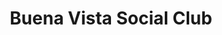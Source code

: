 ---
title: "Buena Vista Social Club"
summary: "Buena Vista Social Club is an ensemble of Cuban musicians established in 1996 to revive the music of pre-revolutionary Cuba. The project was organized by World Circuit executive Nick Gold, produced by American guitarist Ry Cooder and directed by Juan de Marcos González. They named the group after the homonymous members' club in the Buenavista quarter of Havana, a popular music venue in the 1940s. To showcase the popular styles of the time, such as son, bolero and danzón, they recruited a dozen veteran musicians, many of whom had been retired for many years. Musicians: Luis Barzaga Joachim Cooder Ry Cooder Julio Alberto Fernández Ibrahim Ferrer Carlos González Juan de Marcos González Rubén González Salvador Repilado Labrada Manuel 'Puntillita' Licea Orlando 'Cachaito' López Benito Suárez Magana Manuel 'Guajiro' Mirabal Eliades Ochoa Omara Portuondo Julienne Oviedo Sánchez Compay Segundo Barbarito Torres Alberto 'Virgilio' Valdés Lázaro Villa"
image: "buena-vista-social-club.jpg"
apple_music_artist_url: "https://music.apple.com/gb/artist/buena-vista-social-club/5620149"
---